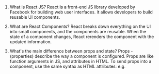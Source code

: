 1. What is React JS?
React is a front-end JS library developed by Facebook for building web user interfaces. It allows developers to build reusable UI components.

2. What are React Components?
React breaks down everything on the UI into small components, and the components are reusable. When the state of a component changes, React rerenders the component with the updated information.

3. What's the main difference between props and state?
Props - (properties) describe the way a component is configured. Props are like function arguments in JS, and attributes in HTML. To send props into a component, use the same syntax as HTML attributes:
e.g. <Person name="Amy" />